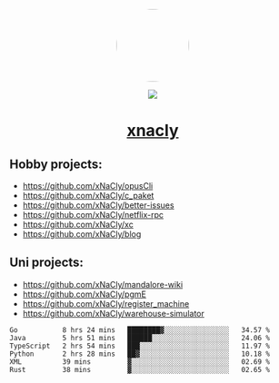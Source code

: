 <p align="center">
  <img style="border-radius: 100px" width="128" height="128" src="https://avatars.githubusercontent.com/u/47723417?v=4"/>
</p>
<p align="center">
  <img src="https://komarev.com/ghpvc/?username=xnacly&&style=flat-square"/>
</p>

<h1 align="center"><a href="https://xnacly.me"> xnacly</a> </h1>

## Hobby projects:
- https://github.com/xNaCly/opusCli
- https://github.com/xNaCly/c_paket
- https://github.com/xNaCly/better-issues
- https://github.com/xNaCly/netflix-rpc
- https://github.com/xNaCly/xc
- https://github.com/xNaCly/blog

## Uni projects:
- https://github.com/xNaCly/mandalore-wiki
- https://github.com/xNaCly/pgmE
- https://github.com/xNaCly/register_machine
- https://github.com/xNaCly/warehouse-simulator


<!--START_SECTION:waka-->

```text
Go           8 hrs 24 mins   ████████▓░░░░░░░░░░░░░░░░   34.57 %
Java         5 hrs 51 mins   ██████░░░░░░░░░░░░░░░░░░░   24.06 %
TypeScript   2 hrs 54 mins   ███░░░░░░░░░░░░░░░░░░░░░░   11.97 %
Python       2 hrs 28 mins   ██▓░░░░░░░░░░░░░░░░░░░░░░   10.18 %
XML          39 mins         ▓░░░░░░░░░░░░░░░░░░░░░░░░   02.69 %
Rust         38 mins         ▓░░░░░░░░░░░░░░░░░░░░░░░░   02.65 %
```

<!--END_SECTION:waka-->
